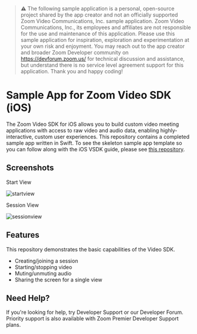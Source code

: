 > :warning: The following sample application is a personal, open-source project shared by the app creator and not an officially supported Zoom Video Communications, Inc. sample application. Zoom Video Communications, Inc., its employees and affiliates are not responsible for the use and maintenance of this application. Please use this sample application for inspiration, exploration and experimentation at your own risk and enjoyment. You may reach out to the app creator and broader Zoom Developer community on https://devforum.zoom.us/ for technical discussion and assistance, but understand there is no service level agreement support for this application. Thank you and happy coding!

# Sample App for Zoom Video SDK (iOS)

The Zoom Video SDK for iOS allows you to build custom video meeting applications with access to raw video and audio data, enabling highly-interactive, custom user experiences. This repository contains a completed sample app written in Swift. To see the skeleton sample app template so you can follow along with the iOS VSDK guide, please see [this repository](https://github.com/richard-zoom/video-sdk-ios-template/).

## Screenshots

Start View

![startview](https://github.com/richard-zoom/video-sdk-ios/assets/141953901/11009a04-de82-42bd-8f51-0600b4078bed)

Session View

![sessionview](https://github.com/richard-zoom/video-sdk-ios/assets/141953901/27028018-dcc5-47c9-8691-c440eeb75ca0)

## Features
This repository demonstrates the basic capabilities of the Video SDK.
- Creating/joining a session
- Starting/stopping video
- Muting/unmuting audio
- Sharing the screen for a single view

## Need Help?
If you're looking for help, try Developer Support or our Developer Forum. Priority support is also available with Zoom Premier Developer Support plans.
